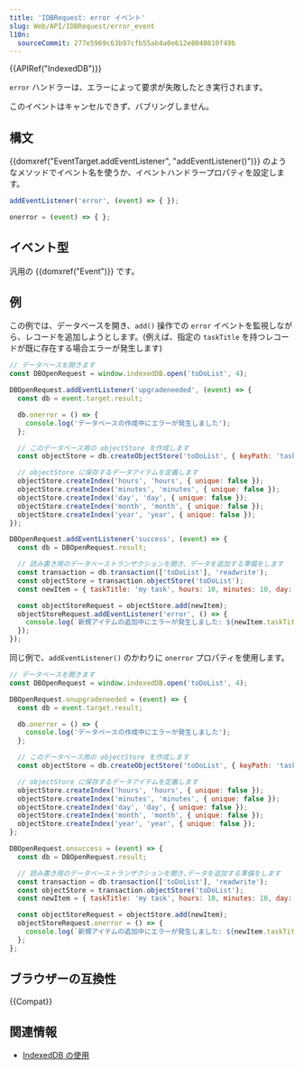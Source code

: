 ```yaml
---
title: 'IDBRequest: error イベント'
slug: Web/API/IDBRequest/error_event
l10n:
  sourceCommit: 277e5969c63b97cfb55ab4a0e612e8040810f49b
---
```


{{APIRef("IndexedDB")}}

`error` ハンドラーは、エラーによって要求が失敗したとき実行されます。

このイベントはキャンセルできず、バブリングしません。

## 構文

{{domxref("EventTarget.addEventListener", "addEventListener()")}} のようなメソッドでイベント名を使うか、イベントハンドラープロパティを設定します。

```js
addEventListener('error', (event) => { });

onerror = (event) => { };
```

## イベント型

汎用の {{domxref("Event")}} です。

## 例

この例では、データベースを開き、`add()` 操作での `error` イベントを監視しながら、レコードを追加しようとします。(例えば、指定の `taskTitle` を持つレコードが既に存在する場合エラーが発生します)

```js
// データベースを開きます
const DBOpenRequest = window.indexedDB.open('toDoList', 4);

DBOpenRequest.addEventListener('upgradeneeded', (event) => {
  const db = event.target.result;

  db.onerror = () => {
    console.log('データベースの作成中にエラーが発生しました');
  };

  // このデータベース用の objectStore を作成します
  const objectStore = db.createObjectStore('toDoList', { keyPath: 'taskTitle' });

  // objectStore に保存するデータアイテムを定義します
  objectStore.createIndex('hours', 'hours', { unique: false });
  objectStore.createIndex('minutes', 'minutes', { unique: false });
  objectStore.createIndex('day', 'day', { unique: false });
  objectStore.createIndex('month', 'month', { unique: false });
  objectStore.createIndex('year', 'year', { unique: false });
});

DBOpenRequest.addEventListener('success', (event) => {
  const db = DBOpenRequest.result;

  // 読み書き用のデータベーストランザクションを開き、データを追加する準備をします
  const transaction = db.transaction(['toDoList'], 'readwrite');
  const objectStore = transaction.objectStore('toDoList');
  const newItem = { taskTitle: 'my task', hours: 10, minutes: 10, day: 10, month: 'January', year: 2020 };

  const objectStoreRequest = objectStore.add(newItem);
  objectStoreRequest.addEventListener('error', () => {
    console.log(`新規アイテムの追加中にエラーが発生しました: ${newItem.taskTitle}`);
  });
});
```

同じ例で、`addEventListener()` のかわりに `onerror` プロパティを使用します。

```js
// データベースを開きます
const DBOpenRequest = window.indexedDB.open('toDoList', 4);

DBOpenRequest.onupgradeneeded = (event) => {
  const db = event.target.result;

  db.onerror = () => {
    console.log('データベースの作成中にエラーが発生しました');
  };

  // このデータベース用の objectStore を作成します
  const objectStore = db.createObjectStore('toDoList', { keyPath: 'taskTitle' });

  // objectStore に保存するデータアイテムを定義します
  objectStore.createIndex('hours', 'hours', { unique: false });
  objectStore.createIndex('minutes', 'minutes', { unique: false });
  objectStore.createIndex('day', 'day', { unique: false });
  objectStore.createIndex('month', 'month', { unique: false });
  objectStore.createIndex('year', 'year', { unique: false });
};

DBOpenRequest.onsuccess = (event) => {
  const db = DBOpenRequest.result;

  // 読み書き用のデータベーストランザクションを開き､データを追加する準備をします
  const transaction = db.transaction(['toDoList'], 'readwrite');
  const objectStore = transaction.objectStore('toDoList');
  const newItem = { taskTitle: 'my task', hours: 10, minutes: 10, day: 10, month: 'January', year: 2020 };

  const objectStoreRequest = objectStore.add(newItem);
  objectStoreRequest.onerror = () => {
    console.log(`新規アイテムの追加中にエラーが発生しました: ${newItem.taskTitle}`);
  };
};
```

## ブラウザーの互換性

{{Compat}}

## 関連情報

- [IndexedDB の使用](/ja/docs/Web/API/IndexedDB_API/Using_IndexedDB)
